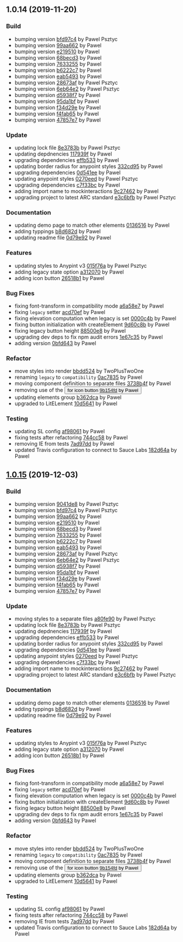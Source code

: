 <a name="1.0.14"></a>
## 1.0.14 (2019-11-20)

### Build

* bumping version [bfd97c4](https://github.com/anypoint-web-components/anypoint-button/commit/bfd97c45e9528925f9b8aa97a47457d5de9a5bd8) by Pawel Psztyc
* bumping version [99aa662](https://github.com/anypoint-web-components/anypoint-button/commit/99aa6624300d1fc281af5d84778707b0e4b28655) by Pawel
* bumping version [e219510](https://github.com/anypoint-web-components/anypoint-button/commit/e21951041ece1d7b1560957643d8ab119a799d65) by Pawel
* bumping version [68becd3](https://github.com/anypoint-web-components/anypoint-button/commit/68becd3f8dd414150ce437455d16c30707a9b429) by Pawel
* bumping version [7633255](https://github.com/anypoint-web-components/anypoint-button/commit/7633255338e0d545622d815e728d3822bc66d1b7) by Pawel
* bumping version [b6222c7](https://github.com/anypoint-web-components/anypoint-button/commit/b6222c7126793ffe7b77c6df8b67f9e60d8e9862) by Pawel
* bumping version [eab5493](https://github.com/anypoint-web-components/anypoint-button/commit/eab5493022e44fee6eb9a9f8348245ae16527ba4) by Pawel
* bumping version [28673af](https://github.com/anypoint-web-components/anypoint-button/commit/28673af135dbf139033164e0ade974256d44c8d3) by Pawel Psztyc
* bumping version [6eb64e2](https://github.com/anypoint-web-components/anypoint-button/commit/6eb64e252b12ea21cfa1fa48363b1f040088c9f6) by Pawel Psztyc
* bumping version [d5938f7](https://github.com/anypoint-web-components/anypoint-button/commit/d5938f734a8eac150fc20d52e8dfe46c5ca044ec) by Pawel
* bumping version [95da1bf](https://github.com/anypoint-web-components/anypoint-button/commit/95da1bfeecdf135ddcae8426c906edd5360bb766) by Pawel
* bumping version [f34d29e](https://github.com/anypoint-web-components/anypoint-button/commit/f34d29eba6a6e41f028c05455f95430a57e3c9fe) by Pawel
* bumping version [f4fab65](https://github.com/anypoint-web-components/anypoint-button/commit/f4fab65193112d8d6102e0817d8cc06d01677ac5) by Pawel
* bumping version [47857e7](https://github.com/anypoint-web-components/anypoint-button/commit/47857e77cc3348ce56acb87675093de4a7cce357) by Pawel


### Update

* updating lock file [8e3783b](https://github.com/anypoint-web-components/anypoint-button/commit/8e3783b1f730aea6436a4924a1934836c5279239) by Pawel Psztyc
* updating depdnencies [117939f](https://github.com/anypoint-web-components/anypoint-button/commit/117939f7c2bd5c9f8178154aa104dd86bc16e65a) by Pawel
* upgrading dependencies [effb533](https://github.com/anypoint-web-components/anypoint-button/commit/effb5334f8d9f1e72b336dd7fcc2d984e35151c0) by Pawel
* updating border radius for anypoint styles [332cd95](https://github.com/anypoint-web-components/anypoint-button/commit/332cd95bce23db96a5db67aa64412072895db57c) by Pawel
* upgrading dependencies [0d541ee](https://github.com/anypoint-web-components/anypoint-button/commit/0d541ee18e9d3fe761e64dbdef700da673058b3e) by Pawel
* updating anypoint styles [0270eed](https://github.com/anypoint-web-components/anypoint-button/commit/0270eed42ee82768dac386f08587b5efe3ed3572) by Pawel Psztyc
* upgrading dependencies [c7f33bc](https://github.com/anypoint-web-components/anypoint-button/commit/c7f33bcf0ab973c17971a854a90114a4065fc01f) by Pawel
* adding import name to mockinteractions [9c27462](https://github.com/anypoint-web-components/anypoint-button/commit/9c2746233ec3977392434a4a0201cdfc372c0679) by Pawel
* upgrading project to latest ARC standard [e3c6bfb](https://github.com/anypoint-web-components/anypoint-button/commit/e3c6bfb127800efdcbf379923340e89360784f46) by Pawel Psztyc


### Documentation

* updating demo page to match other elements [0136516](https://github.com/anypoint-web-components/anypoint-button/commit/013651627c602d023852cc2b195b38037cf838d9) by Pawel
* adding typpings [b8d682d](https://github.com/anypoint-web-components/anypoint-button/commit/b8d682d34c94dbc32deb1f5b6fa11824d9ced6b3) by Pawel
* updating readme file [0d79e92](https://github.com/anypoint-web-components/anypoint-button/commit/0d79e926e19c657ac3bf694dd6ac178529eae2cb) by Pawel


### Features

* updating styles to Anypint v3 [015f76a](https://github.com/anypoint-web-components/anypoint-button/commit/015f76adacd34173922461a3f0257bc9892ab259) by Pawel Psztyc
* adding legacy state option [a312070](https://github.com/anypoint-web-components/anypoint-button/commit/a3120703b82f134edd38a3d99b9a088fb70f5a1c) by Pawel
* adding icon button [26518b1](https://github.com/anypoint-web-components/anypoint-button/commit/26518b11c4bcd0b3ab18421e21c3becc1332117d) by Pawel


### Bug Fixes

* fixing font-transform in compatibility mode [a6a58e7](https://github.com/anypoint-web-components/anypoint-button/commit/a6a58e74710826d4b3b8dcab877a84b19312b718) by Pawel
* fixing `legacy` setter [acd70ef](https://github.com/anypoint-web-components/anypoint-button/commit/acd70ef15ede1a18c4e552d1220389820ea6881e) by Pawel
* fixing elevation computation when legacy is set [0000c4b](https://github.com/anypoint-web-components/anypoint-button/commit/0000c4b8211bcf8601f6be6bfa7683920c78f457) by Pawel
* fixing button initialization with createElement [9d60c8b](https://github.com/anypoint-web-components/anypoint-button/commit/9d60c8bda5d0e35848bd4c723409202e6810e837) by Pawel
* fixing legacy button height [88500e8](https://github.com/anypoint-web-components/anypoint-button/commit/88500e87f6ac797e00b24c1cf72a56cd7804f23b) by Pawel
* upgrading dev deps to fix npm audit errors [1e67c35](https://github.com/anypoint-web-components/anypoint-button/commit/1e67c35879c131feb20906a4dda13c396829fd16) by Pawel
* adding version [0bfd643](https://github.com/anypoint-web-components/anypoint-button/commit/0bfd643a135c40797d5bd1b54b156adc2db96f31) by Pawel


### Refactor

* move styles into render [bbdd524](https://github.com/anypoint-web-components/anypoint-button/commit/bbdd524985ab8d3dadeef92d331eda6b664e2879) by TwoPlusTwoOne
* renaming `legacy` to `compatibility` [0ac7835](https://github.com/anypoint-web-components/anypoint-button/commit/0ac783582be6b0aed5f0db64106a49bb66012cf9) by Pawel
* moving component definition to separate files [3738b4f](https://github.com/anypoint-web-components/anypoint-button/commit/3738b4f0572c4c23b7bdf765ce18fe1be860a6f0) by Pawel
* removing use of the <button> for icon button [9b154fd](https://github.com/anypoint-web-components/anypoint-button/commit/9b154fd199a528791acf2e2b5041e18eb4345f09) by Pawel
* updating elements group [b362dca](https://github.com/anypoint-web-components/anypoint-button/commit/b362dca3f5612f04c2a4bef206b04e268fd117f6) by Pawel
* upgraded to LitELement [10d5641](https://github.com/anypoint-web-components/anypoint-button/commit/10d5641999377775ebb8b9afb140fc6ce78856aa) by Pawel


### Testing

* updating SL config [af98061](https://github.com/anypoint-web-components/anypoint-button/commit/af98061479a6091cbf3f75221abe53779bda619c) by Pawel
* fixing tests after refactoring [744cc58](https://github.com/anypoint-web-components/anypoint-button/commit/744cc58d989f58b871ffc77d9014f0856eca2362) by Pawel
* removing IE from tests [7ad97dd](https://github.com/anypoint-web-components/anypoint-button/commit/7ad97dde7c27af1843016c3d81e72ab77d76cf22) by Pawel
* updated Travis configuration to connect to Sauce Labs [182d64a](https://github.com/anypoint-web-components/anypoint-button/commit/182d64a27249b45acae6bbdf5eb371c7cc5861aa) by Pawel


<a name="1.0.15"></a>
## [1.0.15](https://github.com/anypoint-web-components/anypoint-button/compare/1.0.13...1.0.15) (2019-12-03)

### Build

* bumping version [9041de8](https://github.com/anypoint-web-components/anypoint-button/commit/9041de85797b0fc5aad038c48043bdb37d38d864) by Pawel Psztyc
* bumping version [bfd97c4](https://github.com/anypoint-web-components/anypoint-button/commit/bfd97c45e9528925f9b8aa97a47457d5de9a5bd8) by Pawel Psztyc
* bumping version [99aa662](https://github.com/anypoint-web-components/anypoint-button/commit/99aa6624300d1fc281af5d84778707b0e4b28655) by Pawel
* bumping version [e219510](https://github.com/anypoint-web-components/anypoint-button/commit/e21951041ece1d7b1560957643d8ab119a799d65) by Pawel
* bumping version [68becd3](https://github.com/anypoint-web-components/anypoint-button/commit/68becd3f8dd414150ce437455d16c30707a9b429) by Pawel
* bumping version [7633255](https://github.com/anypoint-web-components/anypoint-button/commit/7633255338e0d545622d815e728d3822bc66d1b7) by Pawel
* bumping version [b6222c7](https://github.com/anypoint-web-components/anypoint-button/commit/b6222c7126793ffe7b77c6df8b67f9e60d8e9862) by Pawel
* bumping version [eab5493](https://github.com/anypoint-web-components/anypoint-button/commit/eab5493022e44fee6eb9a9f8348245ae16527ba4) by Pawel
* bumping version [28673af](https://github.com/anypoint-web-components/anypoint-button/commit/28673af135dbf139033164e0ade974256d44c8d3) by Pawel Psztyc
* bumping version [6eb64e2](https://github.com/anypoint-web-components/anypoint-button/commit/6eb64e252b12ea21cfa1fa48363b1f040088c9f6) by Pawel Psztyc
* bumping version [d5938f7](https://github.com/anypoint-web-components/anypoint-button/commit/d5938f734a8eac150fc20d52e8dfe46c5ca044ec) by Pawel
* bumping version [95da1bf](https://github.com/anypoint-web-components/anypoint-button/commit/95da1bfeecdf135ddcae8426c906edd5360bb766) by Pawel
* bumping version [f34d29e](https://github.com/anypoint-web-components/anypoint-button/commit/f34d29eba6a6e41f028c05455f95430a57e3c9fe) by Pawel
* bumping version [f4fab65](https://github.com/anypoint-web-components/anypoint-button/commit/f4fab65193112d8d6102e0817d8cc06d01677ac5) by Pawel
* bumping version [47857e7](https://github.com/anypoint-web-components/anypoint-button/commit/47857e77cc3348ce56acb87675093de4a7cce357) by Pawel


### Update

* moving styles to a separate files [a80fe90](https://github.com/anypoint-web-components/anypoint-button/commit/a80fe90d8662b9760f8ea9b469bc2340b073925b) by Pawel Psztyc
* updating lock file [8e3783b](https://github.com/anypoint-web-components/anypoint-button/commit/8e3783b1f730aea6436a4924a1934836c5279239) by Pawel Psztyc
* updating depdnencies [117939f](https://github.com/anypoint-web-components/anypoint-button/commit/117939f7c2bd5c9f8178154aa104dd86bc16e65a) by Pawel
* upgrading dependencies [effb533](https://github.com/anypoint-web-components/anypoint-button/commit/effb5334f8d9f1e72b336dd7fcc2d984e35151c0) by Pawel
* updating border radius for anypoint styles [332cd95](https://github.com/anypoint-web-components/anypoint-button/commit/332cd95bce23db96a5db67aa64412072895db57c) by Pawel
* upgrading dependencies [0d541ee](https://github.com/anypoint-web-components/anypoint-button/commit/0d541ee18e9d3fe761e64dbdef700da673058b3e) by Pawel
* updating anypoint styles [0270eed](https://github.com/anypoint-web-components/anypoint-button/commit/0270eed42ee82768dac386f08587b5efe3ed3572) by Pawel Psztyc
* upgrading dependencies [c7f33bc](https://github.com/anypoint-web-components/anypoint-button/commit/c7f33bcf0ab973c17971a854a90114a4065fc01f) by Pawel
* adding import name to mockinteractions [9c27462](https://github.com/anypoint-web-components/anypoint-button/commit/9c2746233ec3977392434a4a0201cdfc372c0679) by Pawel
* upgrading project to latest ARC standard [e3c6bfb](https://github.com/anypoint-web-components/anypoint-button/commit/e3c6bfb127800efdcbf379923340e89360784f46) by Pawel Psztyc


### Documentation

* updating demo page to match other elements [0136516](https://github.com/anypoint-web-components/anypoint-button/commit/013651627c602d023852cc2b195b38037cf838d9) by Pawel
* adding typpings [b8d682d](https://github.com/anypoint-web-components/anypoint-button/commit/b8d682d34c94dbc32deb1f5b6fa11824d9ced6b3) by Pawel
* updating readme file [0d79e92](https://github.com/anypoint-web-components/anypoint-button/commit/0d79e926e19c657ac3bf694dd6ac178529eae2cb) by Pawel


### Features

* updating styles to Anypint v3 [015f76a](https://github.com/anypoint-web-components/anypoint-button/commit/015f76adacd34173922461a3f0257bc9892ab259) by Pawel Psztyc
* adding legacy state option [a312070](https://github.com/anypoint-web-components/anypoint-button/commit/a3120703b82f134edd38a3d99b9a088fb70f5a1c) by Pawel
* adding icon button [26518b1](https://github.com/anypoint-web-components/anypoint-button/commit/26518b11c4bcd0b3ab18421e21c3becc1332117d) by Pawel


### Bug Fixes

* fixing font-transform in compatibility mode [a6a58e7](https://github.com/anypoint-web-components/anypoint-button/commit/a6a58e74710826d4b3b8dcab877a84b19312b718) by Pawel
* fixing `legacy` setter [acd70ef](https://github.com/anypoint-web-components/anypoint-button/commit/acd70ef15ede1a18c4e552d1220389820ea6881e) by Pawel
* fixing elevation computation when legacy is set [0000c4b](https://github.com/anypoint-web-components/anypoint-button/commit/0000c4b8211bcf8601f6be6bfa7683920c78f457) by Pawel
* fixing button initialization with createElement [9d60c8b](https://github.com/anypoint-web-components/anypoint-button/commit/9d60c8bda5d0e35848bd4c723409202e6810e837) by Pawel
* fixing legacy button height [88500e8](https://github.com/anypoint-web-components/anypoint-button/commit/88500e87f6ac797e00b24c1cf72a56cd7804f23b) by Pawel
* upgrading dev deps to fix npm audit errors [1e67c35](https://github.com/anypoint-web-components/anypoint-button/commit/1e67c35879c131feb20906a4dda13c396829fd16) by Pawel
* adding version [0bfd643](https://github.com/anypoint-web-components/anypoint-button/commit/0bfd643a135c40797d5bd1b54b156adc2db96f31) by Pawel


### Refactor

* move styles into render [bbdd524](https://github.com/anypoint-web-components/anypoint-button/commit/bbdd524985ab8d3dadeef92d331eda6b664e2879) by TwoPlusTwoOne
* renaming `legacy` to `compatibility` [0ac7835](https://github.com/anypoint-web-components/anypoint-button/commit/0ac783582be6b0aed5f0db64106a49bb66012cf9) by Pawel
* moving component definition to separate files [3738b4f](https://github.com/anypoint-web-components/anypoint-button/commit/3738b4f0572c4c23b7bdf765ce18fe1be860a6f0) by Pawel
* removing use of the <button> for icon button [9b154fd](https://github.com/anypoint-web-components/anypoint-button/commit/9b154fd199a528791acf2e2b5041e18eb4345f09) by Pawel
* updating elements group [b362dca](https://github.com/anypoint-web-components/anypoint-button/commit/b362dca3f5612f04c2a4bef206b04e268fd117f6) by Pawel
* upgraded to LitELement [10d5641](https://github.com/anypoint-web-components/anypoint-button/commit/10d5641999377775ebb8b9afb140fc6ce78856aa) by Pawel


### Testing

* updating SL config [af98061](https://github.com/anypoint-web-components/anypoint-button/commit/af98061479a6091cbf3f75221abe53779bda619c) by Pawel
* fixing tests after refactoring [744cc58](https://github.com/anypoint-web-components/anypoint-button/commit/744cc58d989f58b871ffc77d9014f0856eca2362) by Pawel
* removing IE from tests [7ad97dd](https://github.com/anypoint-web-components/anypoint-button/commit/7ad97dde7c27af1843016c3d81e72ab77d76cf22) by Pawel
* updated Travis configuration to connect to Sauce Labs [182d64a](https://github.com/anypoint-web-components/anypoint-button/commit/182d64a27249b45acae6bbdf5eb371c7cc5861aa) by Pawel



